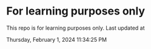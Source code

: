 # For learning purposes only
This repo is for learning purposes only.
Last updated at

Thursday, February 1, 2024 11:34:25 PM


